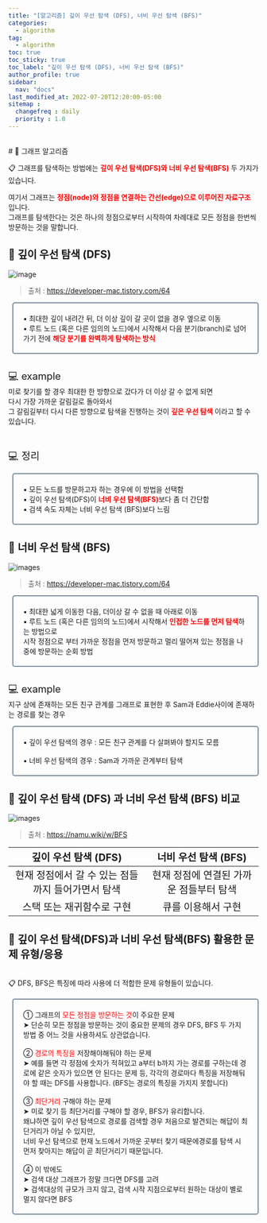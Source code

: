 ```yaml
---
title: "[알고리즘] 깊이 우선 탐색 (DFS), 너비 우선 탐색 (BFS)"
categories:
  - algorithm
tag:
  - algorithm
toc: true
toc_sticky: true
toc_label: "깊이 우선 탐색 (DFS), 너비 우선 탐색 (BFS)"
author_profile: true
sidebar:
  nav: "docs"
last_modified_at: 2022-07-20T12:20:00-05:00
sitemap :
  changefreq : daily
  priority : 1.0
---
```

<br>
# 💼 그래프 알고리즘
<style>
.rcorners {
  border-radius: 5px;
  border: 2px solid lightslategrey;
  padding: 20px 20px;
  margin-left: 0.5rem;
  width: auto; /* Making auto-sizable width */
  height: auto;
}
</style>

📋 그래프를 탐색하는 방법에는 **<span style="color: red">깊이 우선 탐색(DFS)와 너비 우선 탐색(BFS)</span>** 두 가지가 있습니다.

여기서 그래프는 **<span style="color: red">정점(node)와 정점을 연결하는 간선(edge)으로 이루어진 자료구조</span>** 입니다.
<br>그래프를 탐색한다는 것은 하나의 정점으로부터 시작하여 차례대로 모든 정점을 한번씩 방문하는 것을 말합니다.

## 🔎 깊이 우선 탐색 (DFS)
![image](https://blog.kakaocdn.net/dn/xC9Vq/btqB8n5A25K/GyOf4iwqu8euOyhwtFuyj1/img.gif)
> 출처 : https://developer-mac.tistory.com/64

<div class="rcorners">
  ▪ 최대한 깊이 내려간 뒤, 더 이상 깊이 갈 곳이 없을 경우 옆으로 이동
<br>
  ▪ 루트 노드 (혹은 다른 임의의 노드)에서 시작해서 다음 분기(branch)로 넘어가기 전에 <span style="color: red"><b>해당 분기를 완벽하게 탐색하는 방식</b></span>
</div>

<br>

<font style="font-size: 20px">💻 example</font>
<br>
미로 찾기를 할 경우 최대한 한 방향으로 갔다가 더 이상 갈 수 없게 되면 
<br>다시 가장 가까운 갈림길로 돌아와서
<br>그 갈림길부터 다시 다른 방향으로 탐색을 진행하는 것이 <span style="color: red"><b>깊은 우선 탐색</b></span> 이라고 할 수 있습니다.

<br>

<font style="font-size: 20px">💻 정리</font>
<div class="rcorners">
  ▪ 모든 노드를 방문하고자 하는 경우에 이 방법을 선택함
<br>
  ▪ 깊이 우선 탐색(DFS)이 <span style="color: red"><b>너비 우선 탐색(BFS)</b></span>보다 좀 더 간단함
<br>
  ▪ 검색 속도 자체는 너비 우선 탐색 (BFS)보다 느림
</div>

## 🔎 너비 우선 탐색 (BFS)
![images](https://blog.kakaocdn.net/dn/c305k7/btqB5E2hI4r/ea7vFo08tkDYo4c8wkfVok/img.gif)
> 출처 : https://developer-mac.tistory.com/64
<div class="rcorners">
  ▪ 최대한 넓게 이동한 다음, 더이상 갈 수 없을 때 아래로 이동
<br>
  ▪ 루트 노드 (혹은 다른 임의의 노드)에서 시작해서 <span style="color: red"><b>인접한 노드를 먼저 탐색</b></span>하는 방법으로
<br>
  시작 정점으로 부터 가까운 정점을 먼저 방문하고 멀리 떨어져 있는 정점을 나중에 방문하는 순회 방법
</div>
<br>

<font style="font-size: 20px">💻 example</font>
<br>
지구 상에 존재하는 모든 친구 관계를 그래프로 표현한 후 Sam과 Eddie사이에 존재하는 경로를 찾는 경우
<br>
<div class="rcorners">
▪ 깊이 우선 탐색의 경우 : 모든 친구 관계를 다 살펴봐야 할지도 모름
<br>
<br>
▪ 너비 우선 탐색의 경우 : Sam과 가까운 관계부터 탐색
</div>

## 🔎 깊이 우선 탐색 (DFS) 과 너비 우선 탐색 (BFS) 비교
![images](https://blog.kakaocdn.net/dn/cQYkI8/btqB8oDsMGe/EEYm0cKGYhxTR0kJhGiJPK/img.gif)
> 출처 : https://namu.wiki/w/BFS

|        <font style="font-size: 20px">깊이 우선 탐색 (DFS)</font>        |         <font style="font-size: 20px">너비 우선 탐색 (BFS)         |
|:-----------------------------------------------------------------:|:------------------------------------------------------------:|
| <font style="font-size: 20px">현재 정점에서 갈 수 있는 점들까지 들어가면서 탐색</font> | <font style="font-size: 20px">현재 정점에 연결된 가까운 점들부터 탐색</font>  |
|        <font style="font-size: 20px">스택 또는 재귀함수로 구현</font>        |       <font style="font-size: 20px">큐를 이용해서 구현</font>        |

## 🔎 깊이 우선 탐색(DFS)과 너비 우선 탐색(BFS) 활용한 문제 유형/응용
<br>
📋 DFS, BFS은 특징에 따라 사용에 더 적합한 문제 유형들이 있습니다.
<br>
<br>
<div class="rcorners">
① 그래프의 <font style="color: red">모든 정점을 방문하는 것</font>이 주요한 문제
<br>
➤ 단순히 모든 정점을 방문하는 것이 중요한 문제의 경우 DFS, BFS 두 가지 방법 중 어느 것을 사용하셔도 상관없습니다.
<br>
<br>
② <font style="color: red">경로의 특징을</font> 저장해야해둬야 하는 문제
<br>
➤ 예를 들면 각 정점에 숫자가 적혀있고 a부터 b까지 가는 경로를 구하는데 경로에 같은 숫자가 있으면 안 된다는 문제 등, 각각의 경로마다 특징을 저장해둬야 할 때는 DFS를 사용합니다. (BFS는 경로의 특징을 가지지 못합니다)
<br>
<br>
③ <font style="color: red">최단거리</font> 구해야 하는 문제
<br>
➤ 미로 찾기 등 최단거리를 구해야 할 경우, BFS가 유리합니다. 
<br>왜냐하면 깊이 우선 탐색으로 경로를 검색할 경우 처음으로 발견되는 해답이 최단거리가 아닐 수 있지만,
<br>너비 우선 탐색으로 현재 노드에서 가까운 곳부터 찾기 때문에경로를 탐색 시 먼저 찾아지는 해답이 곧 최단거리기 때문입니다.
<br>
<br>
④ 이 밖에도
<br>
➤ 검색 대상 그래프가 정말 크다면 DFS를 고려
<br>
➤ 검색대상의 규모가 크지 않고, 검색 시작 지점으로부터 원하는 대상이 별로 멀지 않다면 BFS
</div>
